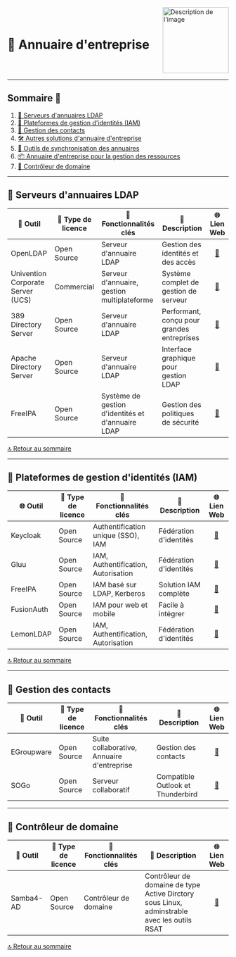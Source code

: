 <div style="display: flex; align-items: center; justify-content: space-between;">
  <h1>📒 Annuaire d'entreprise</h1>
  <img src="img/switchtoopen1.png" alt="Description de l'image" width="150" height="150">
</div>

---

## Sommaire 📖 <a id="sommaire"></a>
1. [📂 Serveurs d'annuaires LDAP](#serveurs-ldap)
2. [🔐 Plateformes de gestion d'identités (IAM)](#gestion-identités)
3. [📇 Gestion des contacts](#gestion-des-contacts)
4. [🛠️ Autres solutions d'annuaire d'entreprise](#autres-solutions)
5. [🔄 Outils de synchronisation des annuaires](#synchronisation-annuaires)
6. [📦 Annuaire d'entreprise pour la gestion des ressources](#ressources)
7. [📂 Contrôleur de domaine](#domain-controller)
---

## 📂 Serveurs d'annuaires LDAP <a id="serveurs-ldap"></a>

| 🌟 **Outil** | 🔑 **Type de licence** | 🚀 **Fonctionnalités clés** | 📝 **Description** | 🌐 **Lien Web** |
|---|---|---|---|---|
| OpenLDAP | Open Source | Serveur d'annuaire LDAP | Gestion des identités et des accès | <div align="center"><a href="https://www.openldap.org/">🔗</a></div> |
| Univention Corporate Server (UCS) | Commercial | Serveur d'annuaire, gestion multiplateforme | Système complet de gestion de serveur | <div align="center"><a href="https://www.univention.com/products/ucs/">🔗</a></div> |
| 389 Directory Server | Open Source | Serveur d'annuaire LDAP | Performant, conçu pour grandes entreprises | <div align="center"><a href="https://directory.fedoraproject.org/">🔗</a></div> |
| Apache Directory Server | Open Source | Serveur d'annuaire LDAP | Interface graphique pour gestion LDAP | <div align="center"><a href="https://directory.apache.org/">🔗</a></div> |
| FreeIPA | Open Source | Système de gestion d'identités et d'annuaire LDAP | Gestion des politiques de sécurité | <div align="center"><a href="https://www.freeipa.org/">🔗</a></div> |

[🔝 Retour au sommaire](#sommaire)

---

## 🔐 Plateformes de gestion d'identités (IAM) <a id="gestion-identités"></a>

| 🌐 **Outil** | 🔑 **Type de licence** | 🚀 **Fonctionnalités clés** | 📝 **Description** | 🌐 **Lien Web** |
|---|---|---|---|---|
| Keycloak | Open Source | Authentification unique (SSO), IAM | Fédération d'identités | <div align="center"><a href="https://www.keycloak.org/">🔗</a></div> |
| Gluu | Open Source | IAM, Authentification, Autorisation | Fédération d'identités | <div align="center"><a href="https://www.gluu.org/">🔗</a></div> |
| FreeIPA | Open Source | IAM basé sur LDAP, Kerberos | Solution IAM complète | <div align="center"><a href="https://www.freeipa.org/">🔗</a></div> |
| FusionAuth | Open Source | IAM pour web et mobile | Facile à intégrer | <div align="center"><a href="https://fusionauth.io/">🔗</a></div> |
| LemonLDAP | Open Source | IAM, Authentification, Autorisation | Fédération d'identités | <div align="center"><a href="https://lemonldap-ng.org/">🔗</a></div> |

[🔝 Retour au sommaire](#sommaire)

---

## 📇 Gestion des contacts <a id="gestion-des-contacts"></a>

| 📇 **Outil** | 🔑 **Type de licence** | 🚀 **Fonctionnalités clés** | 📝 **Description** | 🌐 **Lien Web** |
|---|---|---|---|---|
| EGroupware | Open Source | Suite collaborative, Annuaire d'entreprise | Gestion des contacts | <div align="center"><a href="https://www.egroupware.org/">🔗</a></div> |
| SOGo | Open Source | Serveur collaboratif | Compatible Outlook et Thunderbird | <div align="center"><a href="https://www.sogo.nu/">🔗</a></div> |

---

## 📂 Contrôleur de domaine <a id="domain-controller"></a>

| 🌟 **Outil** | 🔑 **Type de licence** | 🚀 **Fonctionnalités clés** | 📝 **Description** | 🌐 **Lien Web** |
|---|---|---|---|---|
| Samba4-AD | Open Source | Contrôleur de domaine | Contrôleur de domaine de type Active Dirctory sous Linux, adminstrable avec les outils RSAT | <div align="center"><a href="https://wiki.samba.org/index.php/Setting_up_Samba_as_an_Active_Directory_Domain_Controller">🔗</a></div> |

[🔝 Retour au sommaire](#sommaire)